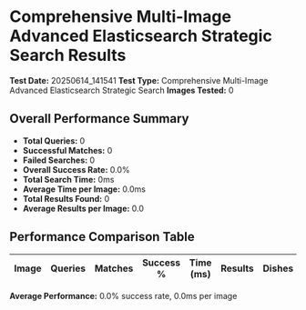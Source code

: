 # Comprehensive Multi-Image Advanced Elasticsearch Strategic Search Results

**Test Date:** 20250614_141541
**Test Type:** Comprehensive Multi-Image Advanced Elasticsearch Strategic Search
**Images Tested:** 0

## Overall Performance Summary

- **Total Queries:** 0
- **Successful Matches:** 0
- **Failed Searches:** 0
- **Overall Success Rate:** 0.0%
- **Total Search Time:** 0ms
- **Average Time per Image:** 0.0ms
- **Total Results Found:** 0
- **Average Results per Image:** 0.0

## Performance Comparison Table

| Image | Queries | Matches | Success % | Time (ms) | Results | Dishes | Ingredients |
|-------|---------|---------|-----------|-----------|---------|--------|-------------|

**Average Performance:** 0.0% success rate, 0.0ms per image


